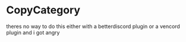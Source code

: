 # CopyCategory
 theres no way to do this either with a betterdiscord plugin or a vencord plugin and i got angry
